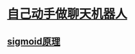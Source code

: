 # [自己动手做聊天机器人](http://www.shareditor.com/blogshow?blogId=116)
## [sigmoid原理](https://blog.csdn.net/chixujohnny/article/details/78639554)